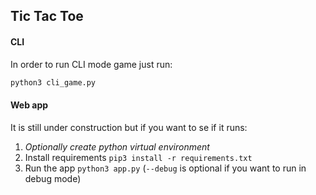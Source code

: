 ## Tic Tac Toe

#### CLI
In order to run CLI mode game just run:
```bash
python3 cli_game.py
```

#### Web app
It is still under construction but if you want to se if it runs:

1. *Optionally create python virtual environment*
2. Install requirements `pip3 install -r requirements.txt`
3. Run the app `python3 app.py` (`--debug` is optional if you want to run in
debug mode)